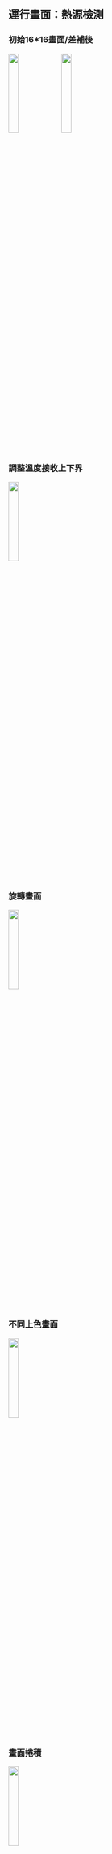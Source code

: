
 ## 運行畫面：熱源檢測
 
### 初始16*16畫面/差補後

<img src="https://user-images.githubusercontent.com/32964867/202074353-40cdd2f0-a61e-4821-b8aa-e7491f872781.gif" width="20%" height="20%"/>
<img src="https://user-images.githubusercontent.com/32964867/202074329-eb0bd9d0-f8a0-4517-a43c-da1108fa0edb.gif" width="20%" height="20%" />

 ### 調整溫度接收上下界
<img src="https://user-images.githubusercontent.com/32964867/202074337-c9faa1a8-9f51-4fff-bc58-850f9607252a.gif" width="20%" height="20%" />
 
 ### 旋轉畫面
<img src="https://user-images.githubusercontent.com/32964867/202074343-ed2cca7e-3b5b-4db4-b7c1-d4dccacac22a.gif" width="20%" height="20%" />

### 不同上色畫面
<img src="https://user-images.githubusercontent.com/32964867/202074358-f0d6cb56-1c19-483c-8491-ac2fc98a55f0.gif" width="20%" height="20%" />

### 畫面捲積
<img src="https://user-images.githubusercontent.com/32964867/202077751-7bd5c57b-a87f-4d8e-b98a-ee324124f0b1.gif" width="20%" height="20%" />
